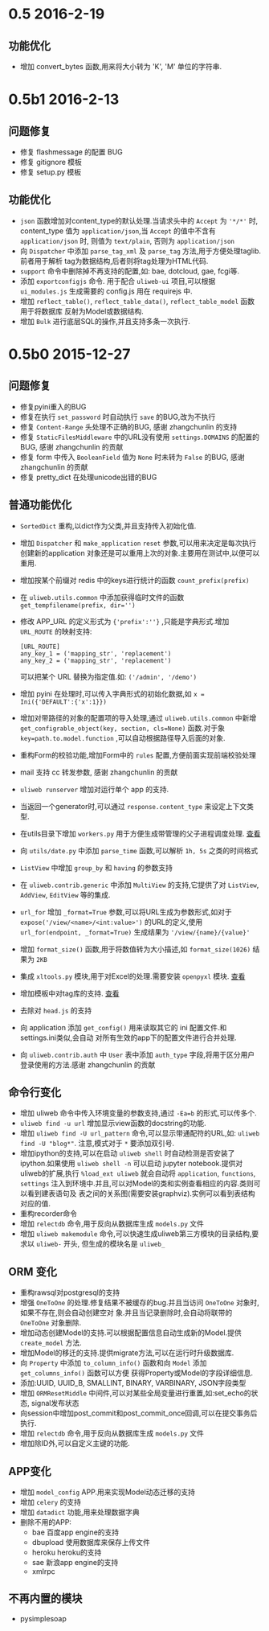 # 0.5 2016-2-19

## 功能优化

* 增加 convert_bytes 函数,用来将大小转为 'K', 'M' 单位的字符串.

# 0.5b1 2016-2-13

## 问题修复

* 修复 flashmessage 的配置 BUG
* 修复 gitignore 模板
* 修复 setup.py 模板

## 功能优化

* `json` 函数增加对content_type的默认处理.当请求头中的 `Accept` 为 `'*/*'` 时, content_type
  值为 `application/json`,当 `Accept` 的值中不含有 `application/json` 时, 则值为 `text/plain`,
  否则为 `application/json`
* 向 `Dispatcher` 中添加 `parse_tag_xml` 及 `parse_tag` 方法,用于方便处理taglib.前者用于解析
  tag为数据结构,后者则将tag处理为HTML代码.
* `support` 命令中删除掉不再支持的配置,如: bae, dotcloud, gae, fcgi等.
* 添加 `exportconfigjs` 命令. 用于配合 `uliweb-ui` 项目,可以根据 `ui_modules.js` 生成需要的 config.js
  用在 requirejs 中.
* 增加 `reflect_table()`, `reflect_table_data()`, `reflect_table_model` 函数用于将数据库
  反射为Model或数据结构.
* 增加 `Bulk` 进行底层SQL的操作,并且支持多条一次执行.


# 0.5b0 2015-12-27

## 问题修复

* 修复pyini重入的BUG
* 修复在执行 `set_password` 时自动执行 `save` 的BUG,改为不执行
* 修复 `Content-Range` 头处理不正确的BUG, 感谢 zhangchunlin 的支持
* 修复 `StaticFilesMiddleware` 中的URL没有使用 `settings.DOMAINS` 的配置的BUG, 感谢 zhangchunlin 的贡献
* 修复 form 中传入 `BooleanField` 值为 `None` 时未转为 `False` 的BUG, 感谢 zhangchunlin 的贡献
* 修复 pretty_dict 在处理unicode出错的BUG


## 普通功能优化

* `SortedDict` 重构,以dict作为父类,并且支持传入初始化值.
* 增加 `Dispatcher` 和 `make_application` `reset` 参数,可以用来决定是每次执行创建新的application
  对象还是可以重用上次的对象.主要用在测试中,以便可以重用.
* 增加按某个前缀对 redis 中的keys进行统计的函数 `count_prefix(prefix)`
* 在 `uliweb.utils.common` 中添加获得临时文件的函数 `get_tempfilename(prefix, dir='')`
* 修改 APP_URL 的定义形式为 `{'prefix':''}` ,只能是字典形式.增加 `URL_ROUTE` 的映射支持:

    ```
    [URL_ROUTE]
    any_key_1 = ('mapping_str', 'replacement')
    any_key_2 = ('mapping_str', 'replacement')
    ```

    可以把某个 URL 替换为指定值.如: `('/admin', '/demo')`

* 增加 pyini 在处理时,可以传入字典形式的初始化数据,如 `x = Ini({'DEFAULT':{'x':1}})`
* 增加对带路径的对象的配置项的导入处理,通过 `uliweb.utils.common` 中新增 `get_configrable_object(key, section, cls=None)`
  函数.对于象 `key=path.to.model.function` ,可以自动根据路径导入后面的对象.
* 重构Form的校验功能,增加Form中的 `rules` 配置,方便前面实现前端校验处理
* mail 支持 cc 转发参数, 感谢 zhangchunlin 的贡献
* `uliweb runserver` 增加对运行单个 app 的支持.
* 当返回一个generator时,可以通过 `response.content_type` 来设定上下文类型.
* 在utils目录下增加 `workers.py` 用于方便生成带管理的父子进程调度处理. [查看](../utils/workers.html)
* 向 `utils/date.py` 中添加 `parse_time` 函数,可以解析 `1h, 5s` 之类的时间格式
* `ListView` 中增加 `group_by` 和 `having` 的参数支持
* 在 `uliweb.contrib.generic` 中添加 `MultiView` 的支持,它提供了对 `ListView`, `AddView`, `EditView`
  等的集成.
* `url_for` 增加 `_format=True` 参数,可以将URL生成为参数形式,如对于 `expose('/view/<name>/<int:value>')`
  的URL的定义,使用 `url_for(endpoint, _format=True)` 生成结果为 `'/view/{name}/{value}'`
* 增加 `format_size()` 函数,用于将数值转为大小描述,如 `format_size(1026)` 结果为 `2KB`
* 集成 `xltools.py` 模块,用于对Excel的处理.需要安装 `openpyxl` 模块. [查看](http://github.com/limodou/xltools)
* 增加模板中对tag库的支持. [查看](../taglibs.html)
* 去除对 `head.js` 的支持
* 向 application 添加 `get_config()` 用来读取其它的 ini 配置文件.和settings.ini类似,会自动
  对所有生效的app下的配置文件进行合并处理.
* 向 `uliweb.contrib.auth` 中 `User` 表中添加 `auth_type` 字段,将用于区分用户登录使用的方法.感谢 zhangchunlin 的贡献


## 命令行变化
* 增加 uliweb 命令中传入环境变量的参数支持,通过 `-Ea=b` 的形式,可以传多个.
* `uliweb find -u url` 增加显示view函数的docstring的功能.
* 增加 `uliweb find -U url_pattern` 命令,可以显示带通配符的URL,如: `uliweb find -U "blog*"`.
  注意,模式对于 `*` 要添加双引号.
* 增加ipython的支持,可以在启动 `uliweb shell` 时自动检测是否安装了ipython.如果使用 `uliweb shell -n`
  可以启动 jupyter notebook.提供对uliweb的扩展,执行 `%load_ext uliweb` 就会自动将 `application`,
  `functions`, `settings` 注入到环境中.并且,可以对Model的类和实例查看相应的内容.类则可以看到建表语句及
  表之间的关系图(需要安装graphviz).实例可以看到表结构对应的值.
* 重构recorder命令
* 增加 `relectdb` 命令,用于反向从数据库生成 `models.py` 文件
* 增加 `uliweb makemodule` 命令,可以快速生成uliweb第三方模块的目录结构,要求以 `uliweb-` 开头,
  但生成的模块名是 `uliweb_`

## ORM 变化
* 重构rawsql对postgresql的支持
* 增强 `OneToOne` 的处理.修复结果不被缓存的bug.并且当访问 `OneToOne` 对象时,如果不存在,则会自动创建空对
  象.并且当记录删除时,会自动将联带的 `OneToOne` 对象删除.
* 增加动态创建Model的支持.可以根据配置信息自动生成新的Model.提供 `create_model` 方法.
* 增加Model的移迁的支持.提供migrate方法,可以在运行时升级数据库.
* 向 `Property` 中添加 `to_column_info()` 函数和向 `Model` 添加 `get_columns_info()` 函数可以方便
  获得Property或Model的字段详细信息.
* 添加:UUID, UUID_B, SMALLINT, BINARY, VARBINARY, JSON字段类型
* 增加 `ORMResetMiddle` 中间件,可以对某些全局变量进行重置,如:set_echo的状态, signal发布状态
* 向session中增加post_commit和post_commit_once回调,可以在提交事务后执行.
* 增加 `relectdb` 命令,用于反向从数据库生成 `models.py` 文件
* 增加除ID外,可以自定义主键的功能.


## APP变化

* 增加 `model_config` APP.用来实现Model动态迁移的支持
* 增加 `celery` 的支持
* 增加 `datadict` 功能,用来处理数据字典
* 删除不用的APP:
    * bae 百度app engine的支持
    * dbupload 使用数据库来保存上传文件
    * heroku heroku的支持
    * sae 新浪app engine的支持
    * xmlrpc

## 不再内置的模块

* pysimplesoap




